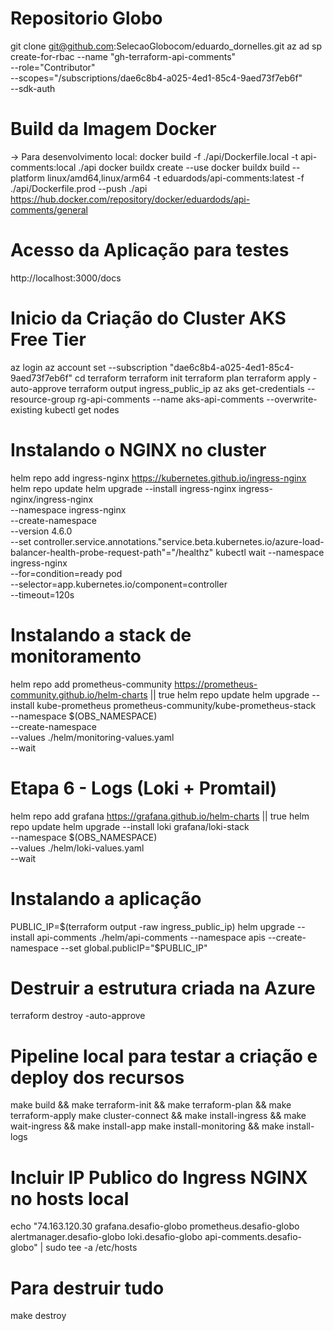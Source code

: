 # Repositorio Globo
git clone git@github.com:SelecaoGlobocom/eduardo_dornelles.git
az ad sp create-for-rbac --name "gh-terraform-api-comments" \
  --role="Contributor" \
  --scopes="/subscriptions/dae6c8b4-a025-4ed1-85c4-9aed73f7eb6f" \
  --sdk-auth

# Build da Imagem Docker
  -> Para desenvolvimento local: docker build -f ./api/Dockerfile.local -t api-comments:local ./api
docker buildx create --use
docker buildx build --platform linux/amd64,linux/arm64 -t eduardods/api-comments:latest -f ./api/Dockerfile.prod --push  ./api
https://hub.docker.com/repository/docker/eduardods/api-comments/general

# Acesso da Aplicação para testes
http://localhost:3000/docs

# Inicio da Criação do Cluster AKS Free Tier
az login
az account set --subscription "dae6c8b4-a025-4ed1-85c4-9aed73f7eb6f"
cd terraform
terraform init
terraform plan
terraform apply -auto-approve
terraform output ingress_public_ip
az aks get-credentials --resource-group rg-api-comments --name aks-api-comments --overwrite-existing
kubectl get nodes

# Instalando o NGINX no cluster
helm repo add ingress-nginx https://kubernetes.github.io/ingress-nginx
helm repo update
helm upgrade --install ingress-nginx ingress-nginx/ingress-nginx \
  --namespace ingress-nginx \
  --create-namespace \
  --version 4.6.0 \
  --set controller.service.annotations."service\.beta\.kubernetes\.io/azure-load-balancer-health-probe-request-path"="/healthz"
kubectl wait --namespace ingress-nginx \
	  --for=condition=ready pod \
	  --selector=app.kubernetes.io/component=controller \
	  --timeout=120s

# Instalando a stack de monitoramento
helm repo add prometheus-community https://prometheus-community.github.io/helm-charts || true
helm repo update
helm upgrade --install kube-prometheus prometheus-community/kube-prometheus-stack \
		--namespace $(OBS_NAMESPACE) \
		--create-namespace \
		--values ./helm/monitoring-values.yaml \
		--wait

# Etapa 6 - Logs (Loki + Promtail)
helm repo add grafana https://grafana.github.io/helm-charts || true
helm repo update
helm upgrade --install loki grafana/loki-stack \
		--namespace $(OBS_NAMESPACE) \
		--values ./helm/loki-values.yaml \
		--wait

# Instalando a aplicação
PUBLIC_IP=$(terraform output -raw ingress_public_ip)
helm upgrade --install api-comments ./helm/api-comments --namespace apis --create-namespace --set global.publicIP="$PUBLIC_IP"

# Destruir a estrutura criada na Azure
terraform destroy -auto-approve

# Pipeline local para testar a criação e deploy dos recursos
make build && make terraform-init && make terraform-plan && make terraform-apply
make cluster-connect && make install-ingress && make wait-ingress && make install-app
make install-monitoring && make install-logs

# Incluir IP Publico do Ingress NGINX no hosts local
echo "74.163.120.30 grafana.desafio-globo prometheus.desafio-globo alertmanager.desafio-globo loki.desafio-globo api-comments.desafio-globo" | sudo tee -a /etc/hosts

# Para destruir tudo
make destroy